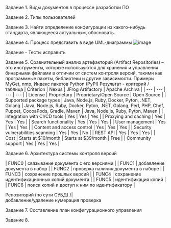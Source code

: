 Задание 1. Виды документов в процессе разработки ПО

Задание 2. Типы пользователей

Задание 3. Найти определение конфигурации из какого-нибудь стандарта, являющееся актуальным, обосновать.



Задание 4. Процесс представить в виде UML-диаграммы
![image](https://user-images.githubusercontent.com/65451923/230900375-94036da9-cfd6-42d3-abf7-5b9d40559fe0.png)

Задание - Тесты исправить

Задание 5. Сравнительный анализ артефакторий (Artifact Repositories) – это инструменты, которые используются для хранения и управления бинарными файлами в отличии от систем контроля версий, такими как программные пакеты, библиотеки и другие зависимости. Примеры: MyGet, nmp, Индекс пакетов Python (PyPI)
Результат - критерий /таблица
| Criterion | Nexus | JFrog Artifactory | Apache Archiva |
| --- | --- | --- | --- |
| License | Proprietary | Proprietary/Open Source | Open Source |
| Supported package types | Java, Node.js, Ruby, Docker, Pyton, .NET, Golang | Java, Node.js, Ruby, Docker, Pyton, .NET, Golang, Perl, PHP, Chef, Puppet, CocoaPods, Gradle, Maven | Java, Node.js, Ruby, Pyton, Maven |
| Integration with CI/CD tools | Yes | Yes | Yes |
| Proxying and caching | Yes | Yes | Yes |
| Search functionality | Yes | Yes | Yes |
| User management | Yes | Yes | Yes |
| Content and access control | Yes | Yes | Yes |
| Security vulnerabilities scanning | Yes | Yes | No |
| REST API | Yes | Yes | Yes |
| Cost | Starts at $10/month | Starts at $39/month | Free |
| Community support | Yes | Yes | Yes |

Задание 6. Архитектура системы контроля версий

| FUNC0 | связывание документа с его версиями |
| FUNC1 | добавление документа в набор |
| FUNC2 | проверка наличия документа в наборе |
| FUNC3 | сохранение прошлых версий |
| FUNC4 | сохранение идентификационных копий документа |
| FUNC5 | идентификация копий |
| FUNC6 | поиск копий и доступ к ним по идентификатору |

Репозиторий (по сути СУБД)
/|\
добавление/удаление нумерация проверка

Задание 7. Составление план конфигурационного управления

Задание 8.
